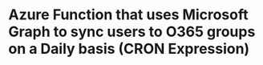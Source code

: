 # Azure Function that uses Microsoft Graph to sync users to O365 groups on a Daily basis (CRON Expression)